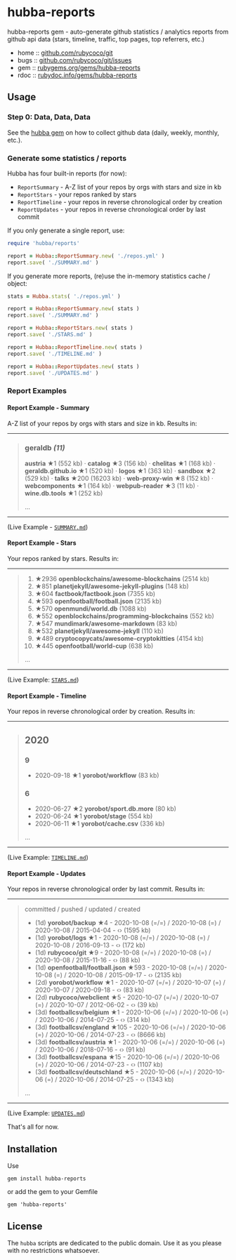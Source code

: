 # hubba-reports

hubba-reports gem - auto-generate github statistics / analytics reports from github api data (stars, timeline, traffic, top pages, top referrers, etc.)

* home  :: [github.com/rubycoco/git](https://github.com/rubycoco/git)
* bugs  :: [github.com/rubycoco/git/issues](https://github.com/rubycoco/git/issues)
* gem   :: [rubygems.org/gems/hubba-reports](https://rubygems.org/gems/hubba-reports)
* rdoc  :: [rubydoc.info/gems/hubba-reports](http://rubydoc.info/gems/hubba-reports)



## Usage

### Step 0: Data, Data, Data

See the [hubba gem](https://github.com/rubycoco/git/tree/master/hubba) on how to collect github data (daily, weekly, monthly, etc.).



###  Generate some statistics / reports


Hubba has four built-in reports (for now):

- `ReportSummary`  - A-Z list of your repos by orgs with stars and size in kb
- `ReportStars`    - your repos ranked by stars
- `ReportTimeline` - your repos in reverse chronological order by creation
- `ReportUpdates`  - your repos in reverse chronological order by last commit


If you only generate a single report, use:

``` ruby
require 'hubba/reports'

report = Hubba::ReportSummary.new( './repos.yml' )
report.save( './SUMMARY.md' )
```


If you generate more reports, (re)use the in-memory statistics cache / object:

``` ruby
stats = Hubba.stats( './repos.yml' )

report = Hubba::ReportSummary.new( stats )
report.save( './SUMMARY.md' )

report = Hubba::ReportStars.new( stats )
report.save( './STARS.md' )

report = Hubba::ReportTimeline.new( stats )
report.save( './TIMELINE.md' )

report = Hubba::ReportUpdates.new( stats )
report.save( './UPDATES.md' )
```


### Report Examples

#### Report Example - Summary

A-Z list of your repos by orgs with stars and size in kb.
Results in:

---

> ### geraldb _(11)_
>
> **austria** ★1 (552 kb) · **catalog** ★3 (156 kb) · **chelitas** ★1 (168 kb) · **geraldb.github.io** ★1 (520 kb) · **logos** ★1 (363 kb) · **sandbox** ★2 (529 kb) · **talks** ★200 (16203 kb) · **web-proxy-win** ★8 (152 kb) · **webcomponents** ★1 (164 kb) · **webpub-reader** ★3 (11 kb) · **wine.db.tools** ★1 (252 kb)
>
> ...

---

(Live Example - [`SUMMARY.md`](https://github.com/yorobot/backup/blob/master/SUMMARY.md))


#### Report Example - Stars

Your repos ranked by stars. Results in:

---

> 1. ★2936 **openblockchains/awesome-blockchains** (2514 kb)
> 2. ★851 **planetjekyll/awesome-jekyll-plugins** (148 kb)
> 3. ★604 **factbook/factbook.json** (7355 kb)
> 4. ★593 **openfootball/football.json** (2135 kb)
> 5. ★570 **openmundi/world.db** (1088 kb)
> 6. ★552 **openblockchains/programming-blockchains** (552 kb)
> 7. ★547 **mundimark/awesome-markdown** (83 kb)
> 8. ★532 **planetjekyll/awesome-jekyll** (110 kb)
> 9. ★489 **cryptocopycats/awesome-cryptokitties** (4154 kb)
> 10. ★445 **openfootball/world-cup** (638 kb)
>
> ...

---

(Live Example: [`STARS.md`](https://github.com/yorobot/backup/blob/master/STARS.md))


#### Report Example - Timeline

Your repos in reverse chronological order by creation.
Results in:

---

> ## 2020
>
> ### 9
>
> - 2020-09-18 ★1 **yorobot/workflow** (83 kb)
>
> ### 6
>
> - 2020-06-27 ★2 **yorobot/sport.db.more** (80 kb)
> - 2020-06-24 ★1 **yorobot/stage** (554 kb)
> - 2020-06-11 ★1 **yorobot/cache.csv** (336 kb)
>
> ...

---

(Live Example: [`TIMELINE.md`](https://github.com/yorobot/backup/blob/master/TIMELINE.md))



#### Report Example - Updates

Your repos in reverse chronological order by last commit. Results in:

---

> committed / pushed / updated / created
>
> - (1d) **yorobot/backup** ★4 - 2020-10-08 (=/=) / 2020-10-08 (=) / 2020-10-08 / 2015-04-04 - ‹› (1595 kb)
> - (1d) **yorobot/logs** ★1 - 2020-10-08 (=/=) / 2020-10-08 (=) / 2020-10-08 / 2016-09-13 - ‹› (172 kb)
> - (1d) **rubycoco/git** ★9 - 2020-10-08 (=/=) / 2020-10-08 (=) / 2020-10-08 / 2015-11-16 - ‹› (88 kb)
> - (1d) **openfootball/football.json** ★593 - 2020-10-08 (=/=) / 2020-10-08 (=) / 2020-10-08 / 2015-09-17 - ‹› (2135 kb)
> - (2d) **yorobot/workflow** ★1 - 2020-10-07 (=/=) / 2020-10-07 (=) / 2020-10-07 / 2020-09-18 - ‹› (83 kb)
> - (2d) **rubycoco/webclient** ★5 - 2020-10-07 (=/=) / 2020-10-07 (=) / 2020-10-07 / 2012-06-02 - ‹› (39 kb)
> - (3d) **footballcsv/belgium** ★1 - 2020-10-06 (=/=) / 2020-10-06 (=) / 2020-10-06 / 2014-07-25 - ‹› (314 kb)
> - (3d) **footballcsv/england** ★105 - 2020-10-06 (=/=) / 2020-10-06 (=) / 2020-10-06 / 2014-07-23 - ‹› (8666 kb)
> - (3d) **footballcsv/austria** ★1 - 2020-10-06 (=/=) / 2020-10-06 (=) / 2020-10-06 / 2018-07-16 - ‹› (91 kb)
> - (3d) **footballcsv/espana** ★15 - 2020-10-06 (=/=) / 2020-10-06 (=) / 2020-10-06 / 2014-07-23 - ‹› (1107 kb)
> - (3d) **footballcsv/deutschland** ★5 - 2020-10-06 (=/=) / 2020-10-06 (=) / 2020-10-06 / 2014-07-25 - ‹› (1343 kb)
>
> ...

---

(Live Example: [`UPDATES.md`](https://github.com/yorobot/backup/blob/master/UPDATES.md))



That's all for now.



## Installation

Use

    gem install hubba-reports

or add the gem to your Gemfile

    gem 'hubba-reports'


## License

The `hubba` scripts are dedicated to the public domain.
Use it as you please with no restrictions whatsoever.
